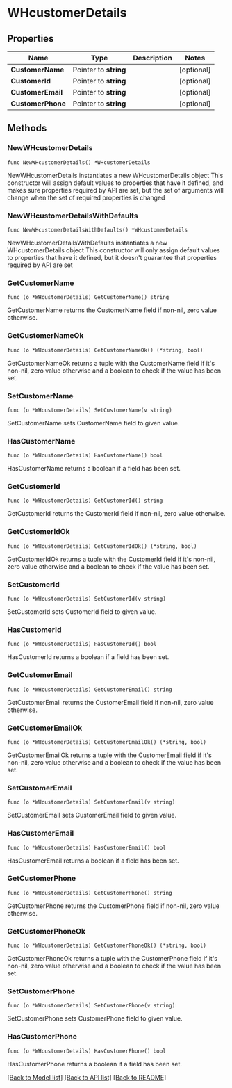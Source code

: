 # WHcustomerDetails

## Properties

Name | Type | Description | Notes
------------ | ------------- | ------------- | -------------
**CustomerName** | Pointer to **string** |  | [optional] 
**CustomerId** | Pointer to **string** |  | [optional] 
**CustomerEmail** | Pointer to **string** |  | [optional] 
**CustomerPhone** | Pointer to **string** |  | [optional] 

## Methods

### NewWHcustomerDetails

`func NewWHcustomerDetails() *WHcustomerDetails`

NewWHcustomerDetails instantiates a new WHcustomerDetails object
This constructor will assign default values to properties that have it defined,
and makes sure properties required by API are set, but the set of arguments
will change when the set of required properties is changed

### NewWHcustomerDetailsWithDefaults

`func NewWHcustomerDetailsWithDefaults() *WHcustomerDetails`

NewWHcustomerDetailsWithDefaults instantiates a new WHcustomerDetails object
This constructor will only assign default values to properties that have it defined,
but it doesn't guarantee that properties required by API are set

### GetCustomerName

`func (o *WHcustomerDetails) GetCustomerName() string`

GetCustomerName returns the CustomerName field if non-nil, zero value otherwise.

### GetCustomerNameOk

`func (o *WHcustomerDetails) GetCustomerNameOk() (*string, bool)`

GetCustomerNameOk returns a tuple with the CustomerName field if it's non-nil, zero value otherwise
and a boolean to check if the value has been set.

### SetCustomerName

`func (o *WHcustomerDetails) SetCustomerName(v string)`

SetCustomerName sets CustomerName field to given value.

### HasCustomerName

`func (o *WHcustomerDetails) HasCustomerName() bool`

HasCustomerName returns a boolean if a field has been set.

### GetCustomerId

`func (o *WHcustomerDetails) GetCustomerId() string`

GetCustomerId returns the CustomerId field if non-nil, zero value otherwise.

### GetCustomerIdOk

`func (o *WHcustomerDetails) GetCustomerIdOk() (*string, bool)`

GetCustomerIdOk returns a tuple with the CustomerId field if it's non-nil, zero value otherwise
and a boolean to check if the value has been set.

### SetCustomerId

`func (o *WHcustomerDetails) SetCustomerId(v string)`

SetCustomerId sets CustomerId field to given value.

### HasCustomerId

`func (o *WHcustomerDetails) HasCustomerId() bool`

HasCustomerId returns a boolean if a field has been set.

### GetCustomerEmail

`func (o *WHcustomerDetails) GetCustomerEmail() string`

GetCustomerEmail returns the CustomerEmail field if non-nil, zero value otherwise.

### GetCustomerEmailOk

`func (o *WHcustomerDetails) GetCustomerEmailOk() (*string, bool)`

GetCustomerEmailOk returns a tuple with the CustomerEmail field if it's non-nil, zero value otherwise
and a boolean to check if the value has been set.

### SetCustomerEmail

`func (o *WHcustomerDetails) SetCustomerEmail(v string)`

SetCustomerEmail sets CustomerEmail field to given value.

### HasCustomerEmail

`func (o *WHcustomerDetails) HasCustomerEmail() bool`

HasCustomerEmail returns a boolean if a field has been set.

### GetCustomerPhone

`func (o *WHcustomerDetails) GetCustomerPhone() string`

GetCustomerPhone returns the CustomerPhone field if non-nil, zero value otherwise.

### GetCustomerPhoneOk

`func (o *WHcustomerDetails) GetCustomerPhoneOk() (*string, bool)`

GetCustomerPhoneOk returns a tuple with the CustomerPhone field if it's non-nil, zero value otherwise
and a boolean to check if the value has been set.

### SetCustomerPhone

`func (o *WHcustomerDetails) SetCustomerPhone(v string)`

SetCustomerPhone sets CustomerPhone field to given value.

### HasCustomerPhone

`func (o *WHcustomerDetails) HasCustomerPhone() bool`

HasCustomerPhone returns a boolean if a field has been set.


[[Back to Model list]](../README.md#documentation-for-models) [[Back to API list]](../README.md#documentation-for-api-endpoints) [[Back to README]](../README.md)


